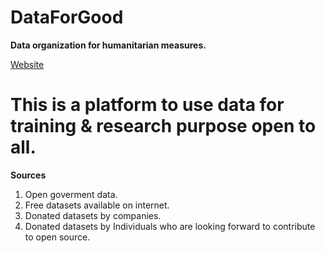 # DataForGood
**Data organization for humanitarian measures.**

[Website](https://dataforgood.web.app/)

# This is a platform to use data for training & research purpose open to all. 

**Sources**
1. Open goverment data.
2. Free datasets available on internet.
3. Donated datasets by companies.
4. Donated datasets by Individuals who are looking forward to contribute to open source.



